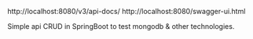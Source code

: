 http://localhost:8080/v3/api-docs/
http://localhost:8080/swagger-ui.html

Simple api CRUD in SpringBoot to test mongodb & other technologies. 
